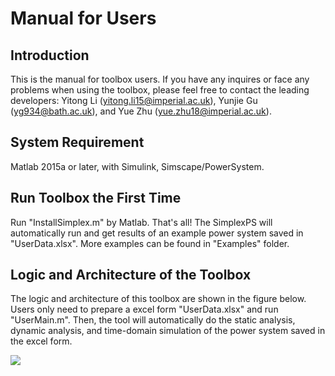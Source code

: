 # Manual for Users

## Introduction

This is the manual for toolbox users. If you have any inquires or face any problems when using the toolbox, please feel free to contact the leading developers: Yitong Li (yitong.li15@imperial.ac.uk), Yunjie Gu (yg934@bath.ac.uk), and Yue Zhu (yue.zhu18@imperial.ac.uk).

## System Requirement

Matlab 2015a or later, with Simulink, Simscape/PowerSystem.

## Run Toolbox the First Time  

Run "InstallSimplex.m" by Matlab. That's all! The SimplexPS will automatically run and get results of an example power system saved in "UserData.xlsx". More examples can be found in "Examples" folder.

## Logic and Architecture of the Toolbox

The logic and architecture of this toolbox are shown in the figure below. Users only need to prepare a excel form "UserData.xlsx" and run "UserMain.m". Then, the tool will automatically do the static analysis, dynamic analysis, and time-domain simulation of the power system saved in the excel form.

![](https://raw.githubusercontent.com/Future-Power-Networks/Simplex-Power-Systems/master/Documentations/Figures/Architecture.png)